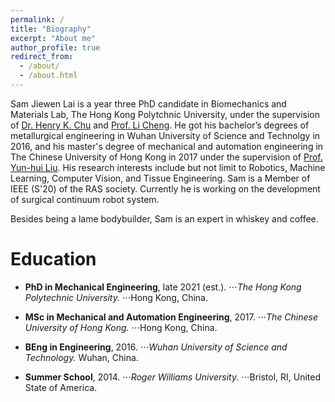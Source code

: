 ```yaml
---
permalink: /
title: "Biography"
excerpt: "About me"
author_profile: true
redirect_from: 
  - /about/
  - /about.html
---
```


Sam Jiewen Lai is a year three PhD candidate in Biomechanics and Materials Lab, The Hong Kong Polytchnic University, under the supervision of [Dr. Henry K. Chu](https://www.polyu.edu.hk/me/people/academic-teaching-staff/chu-kar-hang-henry-dr/) and [Prof. Li Cheng](https://www.polyu.edu.hk/me/people/academic-teaching-staff/cheng-li-prof/). He got his bachelor’s degrees of metallurgical engineering in Wuhan University of Science and Technolgy in 2016, and his master's degree of mechanical and automation engineering in The Chinese University of Hong Kong in 2017 under the supervision of [Prof. Yun-hui Liu](http://www.mae.cuhk.edu.hk/people/list.php?name=yhliu). His research interests include but not limit to Robotics, Machine Learning, Computer Vision, and Tissue Engineering. Sam is a Member of IEEE (S'20) of the RAS society. Currently he is working on the development of surgical continuum robot system.

Besides being a lame bodybuilder, Sam is an expert in whiskey and coffee.




Education
======
+ **PhD in Mechanical Engineering**, late 2021 (est.).
⋅⋅⋅_The Hong Kong Polytechnic University._
⋅⋅⋅Hong Kong, China.


+ **MSc in Mechanical and Automation Engineering**, 2017.
⋅⋅⋅_The Chinese University of Hong Kong._
⋅⋅⋅Hong Kong, China.


+ **BEng in Engineering**, 2016.
⋅⋅⋅_Wuhan University of Science and Technology._
Wuhan, China.

+ **Summer School**, 2014.
⋅⋅⋅_Roger Williams University._
⋅⋅⋅Bristol, RI, United State of America.



